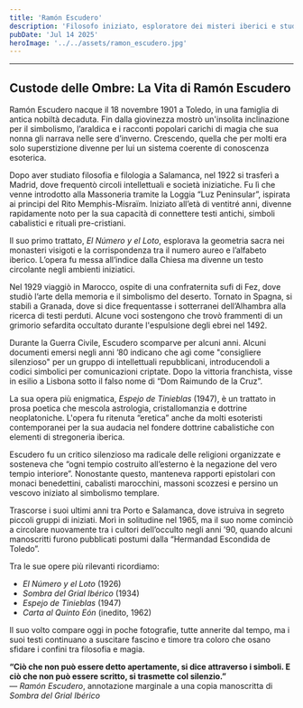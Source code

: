 ```yaml
---
title: 'Ramón Escudero'
description: 'Filosofo iniziato, esploratore dei misteri iberici e studioso dell’occulto'
pubDate: 'Jul 14 2025'
heroImage: '../../assets/ramon_escudero.jpg'
---
```


<hr>
<h2>Custode delle Ombre: La Vita di Ramón Escudero</h2>

Ramón Escudero nacque il 18 novembre 1901 a Toledo, in una famiglia di antica nobiltà decaduta. Fin dalla giovinezza mostrò un'insolita inclinazione per il simbolismo, l’araldica e i racconti popolari carichi di magia che sua nonna gli narrava nelle sere d’inverno. Crescendo, quella che per molti era solo superstizione divenne per lui un sistema coerente di conoscenza esoterica.

Dopo aver studiato filosofia e filologia a Salamanca, nel 1922 si trasferì a Madrid, dove frequentò circoli intellettuali e società iniziatiche. Fu lì che venne introdotto alla Massoneria tramite la Loggia “Luz Peninsular”, ispirata ai principi del Rito Memphis-Misraïm. Iniziato all’età di ventitré anni, divenne rapidamente noto per la sua capacità di connettere testi antichi, simboli cabalistici e rituali pre-cristiani.

Il suo primo trattato, *El Número y el Loto*, esplorava la geometria sacra nei monasteri visigoti e la corrispondenza tra il numero aureo e l’alfabeto iberico. L’opera fu messa all’indice dalla Chiesa ma divenne un testo circolante negli ambienti iniziatici.

Nel 1929 viaggiò in Marocco, ospite di una confraternita sufi di Fez, dove studiò l’arte della memoria e il simbolismo del deserto. Tornato in Spagna, si stabilì a Granada, dove si dice frequentasse i sotterranei dell’Alhambra alla ricerca di testi perduti. Alcune voci sostengono che trovò frammenti di un grimorio sefardita occultato durante l'espulsione degli ebrei nel 1492.

Durante la Guerra Civile, Escudero scomparve per alcuni anni. Alcuni documenti emersi negli anni ’80 indicano che agì come "consigliere silenzioso" per un gruppo di intellettuali repubblicani, introducendoli a codici simbolici per comunicazioni criptate. Dopo la vittoria franchista, visse in esilio a Lisbona sotto il falso nome di “Dom Raimundo de la Cruz”.

La sua opera più enigmatica, *Espejo de Tinieblas* (1947), è un trattato in prosa poetica che mescola astrologia, cristallomanzia e dottrine neoplatoniche. L'opera fu ritenuta “eretica” anche da molti esoteristi contemporanei per la sua audacia nel fondere dottrine cabalistiche con elementi di stregoneria iberica.

Escudero fu un critico silenzioso ma radicale delle religioni organizzate e sosteneva che “ogni tempio costruito all’esterno è la negazione del vero tempio interiore”. Nonostante questo, manteneva rapporti epistolari con monaci benedettini, cabalisti marocchini, massoni scozzesi e persino un vescovo iniziato al simbolismo templare.

Trascorse i suoi ultimi anni tra Porto e Salamanca, dove istruiva in segreto piccoli gruppi di iniziati. Morì in solitudine nel 1965, ma il suo nome cominciò a circolare nuovamente tra i cultori dell’occulto negli anni ’90, quando alcuni manoscritti furono pubblicati postumi dalla “Hermandad Escondida de Toledo”.

Tra le sue opere più rilevanti ricordiamo:
- *El Número y el Loto* (1926)
- *Sombra del Grial Ibérico* (1934)
- *Espejo de Tinieblas* (1947)
- *Carta al Quinto Eón* (inedito, 1962)

Il suo volto compare oggi in poche fotografie, tutte annerite dal tempo, ma i suoi testi continuano a suscitare fascino e timore tra coloro che osano sfidare i confini tra filosofia e magia.

**“Ciò che non può essere detto apertamente, si dice attraverso i simboli. E ciò che non può essere scritto, si trasmette col silenzio.”**  
— *Ramón Escudero*, annotazione marginale a una copia manoscritta di *Sombra del Grial Ibérico*
